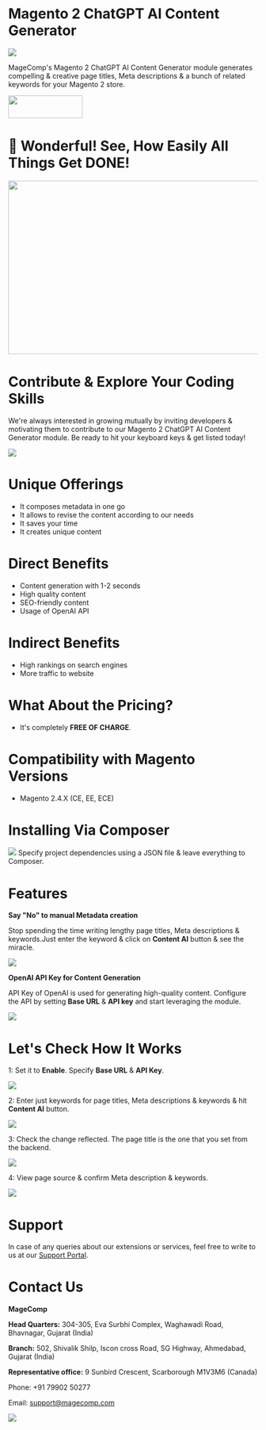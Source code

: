 # Magento 2 ChatGPT AI Content Generator
<img src="https://magecomp.com/media/catalog/product/cache/9060bf895541631e29635713a6168783/c/h/chatgpt_ai_content_generator-product_image.webp">

MageComp's Magento 2 ChatGPT AI Content Generator module generates compelling & creative page titles, Meta descriptions & a bunch of related keywords for your Magento 2 store.

<a href="https://magecomp.com/magento-2-chatgpt-ai-content-generator.html" target="_blank"><img width="150" height="46" src="https://magecomp.com/media/button.webp"></a>

# 🤩 Wonderful! See, How Easily All Things Get DONE!
<img width="600" height="350" src="https://s10.gifyu.com/images/Utilizes_OpenAI_API_to_produce_AI_content-1.gif">

# Contribute & Explore Your Coding Skills
We're always interested in growing mutually by inviting developers & motivating them to contribute to our Magento 2 ChatGPT AI Content Generator module. Be ready to hit your keyboard keys & get listed today!

<a href="https://github.com/magecomp/Magento-2-ChatGPT-AI-Content-Generator/graphs/contributors">
  <img src="https://contrib.rocks/image?repo=magecomp/Magento-2-ChatGPT-AI-Content-Generator" />
</a>

# Unique Offerings
* It composes metadata in one go
* It allows to revise the content according to our needs
* It saves your time
* It creates unique content

# Direct Benefits
* Content generation with 1-2 seconds
* High quality content
* SEO-friendly content
* Usage of OpenAI API

# Indirect Benefits
* High rankings on search engines
* More traffic to website

# What About the Pricing?
* It's completely **FREE OF CHARGE**.

# Compatibility with Magento Versions
* Magento 2.4.X (CE, EE, ECE)

# Installing Via Composer
<img src="https://i.ibb.co/NjGRFCt/composer.png">
Specify project dependencies using a JSON file & leave everything to Composer.

# Features
**Say "No" to manual Metadata creation**

Stop spending the time writing lengthy page titles, Meta descriptions & keywords.Just enter the keyword & click on **Content AI** button & see the miracle.

<img src="https://magecomp.com/media/wysiwyg/Eliminate_manual_input_of_product_metadata_1.gif">

**OpenAI API Key for Content Generation**

API Key of OpenAI is used for generating high-quality content. Configure the API by setting **Base URL** & **API key** and start leveraging the module.

<img src="https://magecomp.com/media/wysiwyg/Utilizes_OpenAI_API_to_produce_AI_content.webp">

# Let's Check How It Works

1: Set it to **Enable**. Specify **Base URL** & **API Key**.

<img src="https://magecomp.com/media/catalog/product/cache/19b10369fecc27f1a40729d1b5b60dea/c/o/configuration_settings_for_magento_2_chatgpt_ai_content_generator_1.webp">

2: Enter just keywords for page titles, Meta descriptions & keywords & hit **Content AI** button.

<img src="https://magecomp.com/media/catalog/product/cache/19b10369fecc27f1a40729d1b5b60dea/a/i/ai-powered_meta_title_meta_keywords_and_meta_description_for_the_product.webp">

3: Check the change reflected. The page title is the one that you set from the backend.

<img src="https://magecomp.com/media/catalog/product/cache/19b10369fecc27f1a40729d1b5b60dea/f/r/frontend_display_of_ai-driven_meta_title.webp">

4: View page source & confirm Meta description & keywords.

<img src="https://magecomp.com/media/catalog/product/cache/19b10369fecc27f1a40729d1b5b60dea/f/r/frontend_product_page_source_to_view_ai-curated_product_metadata.webp">

# Support
In case of any queries about our extensions or services, feel free to write to us at our [Support Portal](https://magecomp.com/support/).

# Contact Us
**MageComp**

**Head Quarters:** 304-305, Eva Surbhi Complex, Waghawadi Road, Bhavnagar, Gujarat (India)

**Branch:** 502, Shivalik Shilp, Iscon cross Road, SG Highway, Ahmedabad, Gujarat (India)

**Representative office:** 9 Sunbird Crescent, Scarborough M1V3M6 (Canada)

Phone: +91 79902 50277

Email: [support@magecomp.com](mailto:support@magecomp.com)

<img src="https://magecomp.com/media/logo/websites/1/Magecomp_Logo_251x51.png">
